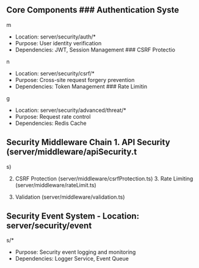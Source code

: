 ## Core Components ### Authentication Syste

m

- Location: server/security/auth/*
- Purpose: User identity verification
- Dependencies: JWT, Session Management ### CSRF Protectio

n
- Location: server/security/csrf/*
- Purpose: Cross-site request forgery prevention
- Dependencies: Token Management ### Rate Limitin

g
- Location: server/security/advanced/threat/*
- Purpose: Request rate control
- Dependencies: Redis Cache

## Security Middleware Chain 1. API Security (server/middleware/apiSecurity.t

s)

2. CSRF Protection (server/middleware/csrfProtection.ts) 3. Rate Limiting (server/middleware/rateLimit.ts)

4. Validation (server/middleware/validation.ts)

## Security Event System - Location: server/security/event

s/*

- Purpose: Security event logging and monitoring
- Dependencies: Logger Service, Event Queue